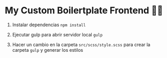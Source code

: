 # My Custom Boilertplate Frontend 🤘🏽

1. Instalar dependencias 
`npm install`

2. Ejecutar gulp para abrir servidor local
`gulp`

3. Hacer un cambio en la carpeta `src/scss/style.scss` para crear la carpeta `gulp` y generar los estilos
